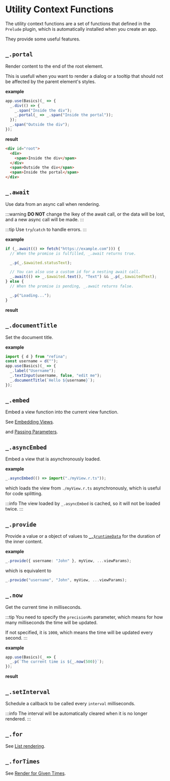 <script setup>
import AsyncFetchVue from "../../snippets/async-fetch.r.vue";
import NowVue from "../../snippets/now.r.vue";
</script>

# Utility Context Functions

The utility context functions are a set of functions that defined in the `Prelude` plugin, which is automatically installed when you create an app.

They provide some useful features.

## `_.portal`

Render content to the end of the root element.

This is usefull when you want to render a dialog or a tooltip that should not be affected by the parent element's styles.

**example**

```ts {4}
app.use(Basics)(_ => {
  _.div(() => {
    _.span("Inside the div");
    _.portal(_ => _.span("Inside the portal"));
  });
  _.span("Outside the div");
});
```

**result**

```html {6}
<div id="root">
  <div>
    <span>Inside the div</span>
  </div>
  <span>Outside the div</span>
  <span>Inside the portal</span>
</div>
```

## `_.await`

Use data from an async call when rendering.

:::warning
**DO NOT** change the Ikey of the await call, or the data will be lost, and a new async call will be made.
:::

:::tip
Use `try`/`catch` to handle errors.
:::

**example**

```ts {1,7}
if (_.await(() => fetch("https://example.com"))) {
  // When the promise is fulfilled, _.await returns true.

  _.p(_.$awaited.statusText);

  // You can also use a custom id for a nesting await call.
  _.await(() => _.$awaited.text(), "Text") && _.p(_.$awaitedText);
} else {
  // When the promise is pending, _.await returns false.

  _.p("Loading...");
}
```

**result**

<AsyncFetchVue/>

## `_.documentTitle`

Set the document title.

**example**

```ts {6}
import { d } from "refina";
const username = d("");
app.use(Basics)(_ => {
  _.label("Username");
  _.textInput(username, false, "edit me");
  _.documentTitle(`Hello ${username}`);
});
```

## `_.embed`

Embed a view function into the current view function.

See [Embedding Views](../guide/essentials/view.md#embedding-views).

and [Passing Parameters](../guide/essentials/view.md#passing-parameters).

## `_.asyncEmbed`

Embed a view that is asynchronously loaded.

**example**

```ts
_.asyncEmbed(() => import("./myView.r.ts"));
```

which loads the view from `./myView.r.ts` asynchronously, which is useful for code splitting.

:::info
The view loaded by `_.asyncEmbed` is cached, so it will not be loaded twice.
:::

## `_.provide`

Provide a value or a object of values to [`_.$runtimeData`](./directives.md#runtime-data) for the duration of the inner content.

**example**

```ts
_.provide({ username: "John" }, myView, ...viewParams);
```

which is equivalent to

```ts
_.provide("username", "John", myView, ...viewParams);
```

## `_.now`

Get the current time in milliseconds.

:::tip
You need to specify the `precisionMs` parameter, which means for how many milliseconds the time will be updated.

If not specified, it is `1000`, which means the time will be updated every second.
:::

**example**

```ts
app.use(Basics)(_ => {
  _.p(`The current time is ${_.now(500)}`);
});
```

**result**

<NowVue/>

## `_.setInterval`

Schedule a callback to be called every `interval` milliseconds.

:::info
The interval will be automatically cleared when it is no longer rendered.
:::

## `_.for`

See [List rendering](../guide/essentials/list).

## `_.forTimes`

See [Render for Given Times](../guide/essentials/list#for-times).
